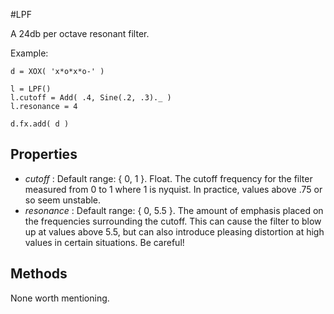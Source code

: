 #LPF

A 24db per octave resonant filter. 

Example:
```
d = XOX( 'x*o*x*o-' )

l = LPF()
l.cutoff = Add( .4, Sine(.2, .3)._ )
l.resonance = 4

d.fx.add( d )
```

## Properties

* _cutoff_ : Default range: { 0, 1 }. Float. The cutoff frequency for the filter measured from 0 to 1 where 1 is nyquist. In practice, values above .75 or so seem unstable.  
* _resonance_ : Default range: { 0, 5.5 }. The amount of emphasis placed on the frequencies surrounding the cutoff. This can cause the filter to blow up at values above 5.5, but can also introduce pleasing distortion at high values in certain situations. Be careful!

## Methods

None worth mentioning.
